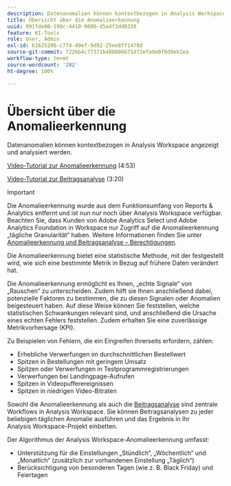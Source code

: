 ```yaml
---
description: Datenanomalien können kontextbezogen in Analysis Workspace angezeigt und analysiert werden.
title: Übersicht über die Anomalieerkennung
uuid: 991fde08-198c-4410-9606-d5a4f3dd8339
feature: KI-Tools
role: User, Admin
exl-id: b1625206-c774-40ef-9d92-25ee8ff1478d
source-git-commit: 7226b4c77371b486006671d72efa9e0f0d9eb1ea
workflow-type: tm+mt
source-wordcount: '282'
ht-degree: 100%

---
```


# Übersicht über die Anomalieerkennung

Datenanomalien können kontextbezogen in Analysis Workspace angezeigt und analysiert werden.

[Video-Tutorial zur Anomalieerkennung](https://experienceleague.adobe.com/docs/analytics-learn/tutorials/data-science/anomaly-detection-in-analysis-workspace.html?lang=de) (4:53)

[Video-Tutorial zur Beitragsanalyse](https://experienceleague.adobe.com/docs/analytics-learn/tutorials/data-science/contribution-analysis-workspace.html?lang=de) (3:20)

>[!IMPORTANT]
>
>Die Anomalieerkennung wurde aus dem Funktionsumfang von Reports &amp; Analytics entfernt und ist nun nur noch über Analysis Workspace verfügbar. Beachten Sie, dass Kunden von Adobe Analytics Select und Adobe Analytics Foundation in Workspace nur Zugriff auf die Anomalieerkennung „tägliche Granularität“ haben. Weitere Informationen finden Sie unter [Anomalieerkennung und Beitragsanalyse – Berechtigungen](/help/analyze/analysis-workspace/virtual-analyst/contribution-analysis/ca-tokens.md#section_9278D58F21A840AA9B1ED1BD07A1EF0A).

Die Anomalieerkennung bietet eine statistische Methode, mit der festgestellt wird, wie sich eine bestimmte Metrik in Bezug auf frühere Daten verändert hat.

Die Anomalieerkennung ermöglicht es Ihnen, „echte Signale“ von „Rauschen“ zu unterscheiden. Zudem hilft sie Ihnen anschließend dabei, potenzielle Faktoren zu bestimmen, die zu diesen Signalen oder Anomalien beigesteuert haben. Auf diese Weise können Sie feststellen, welche statistischen Schwankungen relevant sind, und anschließend die Ursache eines echten Fehlers feststellen. Zudem erhalten Sie eine zuverlässige Metrikvorhersage (KPI).

Zu Beispielen von Fehlern, die ein Eingreifen Ihrerseits erfordern, zählen:

* Erhebliche Verwerfungen im durchschnittlichen Bestellwert
* Spitzen in Bestellungen mit geringem Umsatz
* Spitzen oder Verwerfungen in Testprogrammregistrierungen
* Verwerfungen bei Landingpage-Aufrufen
* Spitzen in Videopufferereignissen
* Spitzen in niedrigen Video-Bitraten

Sowohl die Anomalieerkennung als auch die [Beitragsanalyse](https://experienceleague.adobe.com/docs/analytics/analyze/analysis-workspace/virtual-analyst/anomaly-detection/anomaly-detection.html?lang=de) sind zentrale Workflows in Analysis Workspace. Sie können Beitragsanalysen zu jeder beliebigen täglichen Anomalie ausführen und das Ergebnis in Ihr Analysis Workspace-Projekt einbetten.

Der Algorithmus der Analysis Workspace-Anomalieerkennung umfasst:

* Unterstützung für die Einstellungen „Stündlich“, „Wöchentlich“ und „Monatlich“ (zusätzlich zur vorhandenen Einstellung „Täglich“)
* Berücksichtigung von besonderen Tagen (wie z. B. Black Friday) und Feiertagen
